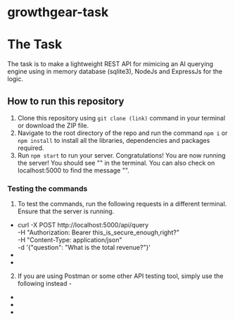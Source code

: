 # growthgear-task


# The Task

The task is to make a lightweight REST API for mimicing an AI querying engine using in memory database (sqlite3), NodeJs and ExpressJs for the logic. 


## How to run this repository

1. Clone this repository using `git clone (link)` command in your terminal or download the ZIP file.
2. Navigate to the root directory of the repo and run the command `npm i` or `npm install` to install all the libraries, dependencies and packages required.
3. Run `npm start` to run your server. Congratulations! You are now running the server! You should see "" in the terminal. You can also check on localhost:5000 to find the message "".

### Testing the commands

1. To test the commands, run the following requests in a different terminal. Ensure that the server is running. 
-  curl -X POST http://localhost:5000/api/query \
     -H "Authorization: Bearer this_is_secure_enough,right?" \
     -H "Content-Type: application/json" \
     -d '{"question": "What is the total revenue?"}'
-
-

2. If you are using Postman or some other API testing tool, simply use the following instead - 
-
-
-


